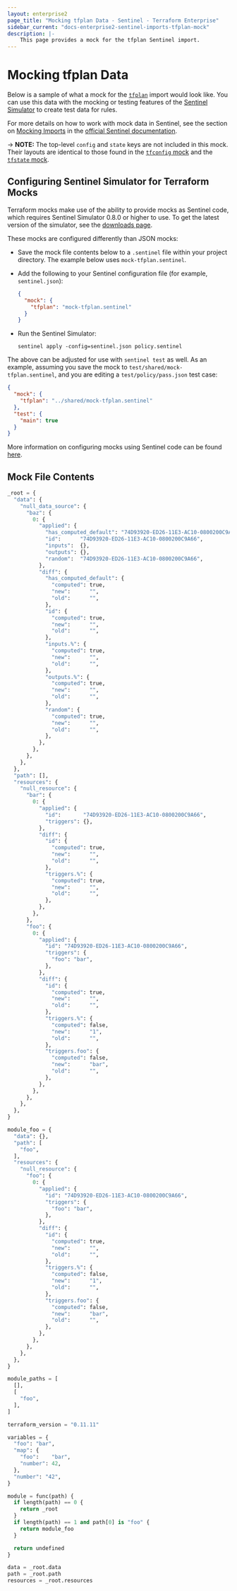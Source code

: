 ```yaml
---
layout: enterprise2
page_title: "Mocking tfplan Data - Sentinel - Terraform Enterprise"
sidebar_current: "docs-enterprise2-sentinel-imports-tfplan-mock"
description: |-
    This page provides a mock for the tfplan Sentinel import.
---
```


# Mocking tfplan Data

Below is a sample of what a mock for the [`tfplan`][ref-tfplan] import would
look like. You can use this data with the mocking or testing features of the
[Sentinel Simulator][ref-sentinel-simulator] to create test data for rules.

[ref-tfplan]: /docs/enterprise/sentinel/import/tfplan.html
[ref-sentinel-simulator]: https://docs.hashicorp.com/sentinel/commands/

For more details on how to work with mock data in Sentinel, see the section on
[Mocking Imports][ref-mocking-imports] in the [official Sentinel
documentation][ref-official-sentinel-documentation].

[ref-mocking-imports]: https://docs.hashicorp.com/sentinel/writing/imports#mocking-imports
[ref-official-sentinel-documentation]: https://docs.hashicorp.com/sentinel/

-> **NOTE:** The top-level `config` and `state` keys are not included in this
mock. Their layouts are identical to those found in the [`tfconfig`
mock][ref-tfconfig-mock] and the [`tfstate` mock][ref-tfstate-mock].

[ref-tfconfig-mock]: /docs/enterprise/sentinel/import/mock-tfconfig.html
[ref-tfstate-mock]: /docs/enterprise/sentinel/import/mock-tfstate.html

## Configuring Sentinel Simulator for Terraform Mocks

Terraform mocks make use of the ability to provide mocks as Sentinel code,
which requires Sentinel Simulator 0.8.0 or higher to use. To get the latest
version of the simulator, see the [downloads page][ref-downloads-page].

[ref-downloads-page]: https://docs.hashicorp.com/sentinel/downloads

These mocks are configured differently than JSON mocks:

* Save the mock file contents below to a `.sentinel` file within your project
  directory. The example below uses `mock-tfplan.sentinel`.
* Add the following to your Sentinel configuration file (for example,
  `sentinel.json`):

    ```json
    {
      "mock": {
        "tfplan": "mock-tfplan.sentinel"
      }
    }
    ```

* Run the Sentinel Simulator:

    ```
    sentinel apply -config=sentinel.json policy.sentinel
    ```

The above can be adjusted for use with `sentinel test` as well. As an example,
assuming you save the mock to `test/shared/mock-tfplan.sentinel`, and you are
editing a `test/policy/pass.json` test case:

```json
{
  "mock": {
    "tfplan": "../shared/mock-tfplan.sentinel"
  },
  "test": {
    "main": true
  }
}
```

More information on configuring mocks using Sentinel code can be found
[here][ref-sentinel-mocking-with-sentinel-code].

[ref-sentinel-mocking-with-sentinel-code]: https://docs.hashicorp.com/sentinel/commands/config#mocking-with-sentinel-code

## Mock File Contents

```python
_root = {
  "data": {
    "null_data_source": {
      "baz": {
        0: {
          "applied": {
            "has_computed_default": "74D93920-ED26-11E3-AC10-0800200C9A66",
            "id":      "74D93920-ED26-11E3-AC10-0800200C9A66",
            "inputs":  {},
            "outputs": {},
            "random":  "74D93920-ED26-11E3-AC10-0800200C9A66",
          },
          "diff": {
            "has_computed_default": {
              "computed": true,
              "new":      "",
              "old":      "",
            },
            "id": {
              "computed": true,
              "new":      "",
              "old":      "",
            },
            "inputs.%": {
              "computed": true,
              "new":      "",
              "old":      "",
            },
            "outputs.%": {
              "computed": true,
              "new":      "",
              "old":      "",
            },
            "random": {
              "computed": true,
              "new":      "",
              "old":      "",
            },
          },
        },
      },
    },
  },
  "path": [],
  "resources": {
    "null_resource": {
      "bar": {
        0: {
          "applied": {
            "id":       "74D93920-ED26-11E3-AC10-0800200C9A66",
            "triggers": {},
          },
          "diff": {
            "id": {
              "computed": true,
              "new":      "",
              "old":      "",
            },
            "triggers.%": {
              "computed": true,
              "new":      "",
              "old":      "",
            },
          },
        },
      },
      "foo": {
        0: {
          "applied": {
            "id": "74D93920-ED26-11E3-AC10-0800200C9A66",
            "triggers": {
              "foo": "bar",
            },
          },
          "diff": {
            "id": {
              "computed": true,
              "new":      "",
              "old":      "",
            },
            "triggers.%": {
              "computed": false,
              "new":      "1",
              "old":      "",
            },
            "triggers.foo": {
              "computed": false,
              "new":      "bar",
              "old":      "",
            },
          },
        },
      },
    },
  },
}

module_foo = {
  "data": {},
  "path": [
    "foo",
  ],
  "resources": {
    "null_resource": {
      "foo": {
        0: {
          "applied": {
            "id": "74D93920-ED26-11E3-AC10-0800200C9A66",
            "triggers": {
              "foo": "bar",
            },
          },
          "diff": {
            "id": {
              "computed": true,
              "new":      "",
              "old":      "",
            },
            "triggers.%": {
              "computed": false,
              "new":      "1",
              "old":      "",
            },
            "triggers.foo": {
              "computed": false,
              "new":      "bar",
              "old":      "",
            },
          },
        },
      },
    },
  },
}

module_paths = [
  [],
  [
    "foo",
  ],
]

terraform_version = "0.11.11"

variables = {
  "foo": "bar",
  "map": {
    "foo":    "bar",
    "number": 42,
  },
  "number": "42",
}

module = func(path) {
  if length(path) == 0 {
    return _root
  }
  if length(path) == 1 and path[0] is "foo" {
    return module_foo
  }

  return undefined
}

data = _root.data
path = _root.path
resources = _root.resources
```

